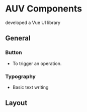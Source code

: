 # AUV Components

developed a Vue UI library 

## General

### Button

- To trigger an operation.

### Typography

- Basic text writing

## Layout